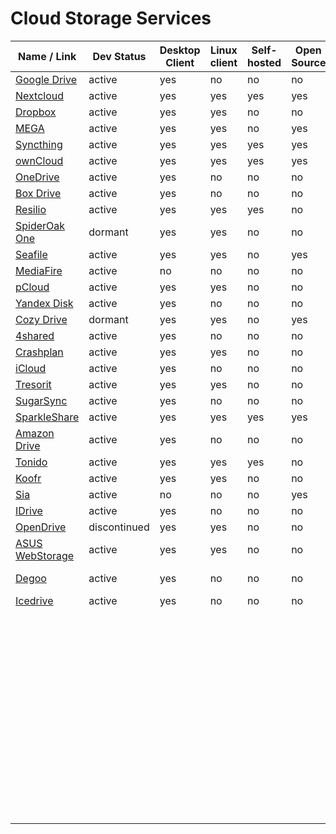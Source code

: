 # Cloud Storage Services
| Name / Link                                         | Dev Status   | Desktop Client | Linux client | Self-hosted | Open Source | Free Size |
| --------------------------------------------------- | ------------ | -------------- | ------------ | ----------- | ----------- | --------- |
| [Google Drive](https://drive.google.com)            | active       | yes            | no           | no          | no          | 15 GB     |
| [Nextcloud](https://nextcloud.com/)                 | active       | yes            | yes          | yes         | yes         | infinite  |
| [Dropbox](https://dropbox.com/)                     | active       | yes            | yes          | no          | no          | 2 GB      |
| [MEGA](https://mega.nz/)                            | active       | yes            | yes          | no          | yes         | 50 GB     |
| [Syncthing](https://syncthing.net/)                 | active       | yes            | yes          | yes         | yes         | infinite  |
| [ownCloud](https://owncloud.org/)                   | active       | yes            | yes          | yes         | yes         | infinite  |
| [OneDrive](https://onedrive.live.com/)              | active       | yes            | no           | no          | no          | 5 GB      |
| [Box Drive](https://www.box.com/drive)              | active       | yes            | no           | no          | no          | 10 GB     |
| [Resilio](https://resilio.com/)                     | active       | yes            | yes          | yes         | no          | infinite  |
| [SpiderOak One](https://spideroak.com/one/)         | dormant      | yes            | yes          | no          | no          | unclear   |
| [Seafile](https://seafile.com/)                     | active       | yes            | yes          | no          | yes         | unclear   |
| [MediaFire](https://mediafire.com/)                 | active       | no             | no           | no          | no          | 50 GB     |
| [pCloud](https://pcloud.com/)                       | active       | yes            | yes          | no          | no          | 10 GB     |
| [Yandex Disk](https://disk.yandex.com/)             | active       | yes            | no           | no          | no          | 10 GB     |
| [Cozy Drive](https://cozy.io/features/#synchronise) | dormant      | yes            | yes          | no          | yes         | 5 GB      |
| [4shared](https://4shared.com/)                     | active       | yes            | no           | no          | no          | 15 GB     |
| [Crashplan](https://crashplan.com/)                 | active       | yes            | yes          | no          | no          | 0 GB      |
| [iCloud](https://apple.com/icloud/)                 | active       | yes            | no           | no          | no          | 5 GB      |
| [Tresorit](https://tresorit.com/)                   | active       | yes            | yes          | no          | no          | 0 GB      |
| [SugarSync](https://www2.sugarsync.com/)            | active       | yes            | no           | no          | no          | 5 GB      |
| [SparkleShare](http://sparkleshare.org/)            | active       | yes            | yes          | yes         | yes         | infinite  |
| [Amazon Drive](https://amazon.com/clouddrive)       | active       | yes            | no           | no          | no          | 5 GB      |
| [Tonido](https://tonido.com/)                       | active       | yes            | yes          | yes         | no          | infinite  |
| [Koofr](https://koofr.eu/)                          | active       | yes            | yes          | no          | no          | 10 GB     |
| [Sia](https://sia.tech/)                            | active       | no             | no           | no          | yes         | unclear   |
| [IDrive](https://www.idrive.com/)                   | active       | yes            | no           | no          | no          | 5 GB      |
| [OpenDrive](https://opendrive.com/)                 | discontinued | yes            | yes          | no          | no          | 5 GB      |
| [ASUS WebStorage](https://www.asuswebstorage.com/)  | active       | yes            | yes          | no          | no          | 5 GB      |
| [Degoo](https://degoo.com/)                         | active       | yes            | no           | no          | no          | 100 GB    |
| [Icedrive](https://icedrive.net/)                   | active       | yes            | no           | no          | no          | 20 GB     |
| []() |  |  |  |  |  |  |
| []() |  |  |  |  |  |  |
| []() |  |  |  |  |  |  |
| []() |  |  |  |  |  |  |
| []() |  |  |  |  |  |  |
| []() |  |  |  |  |  |  |
| []() |  |  |  |  |  |  |
| []() |  |  |  |  |  |  |
| []() |  |  |  |  |  |  |
| []() |  |  |  |  |  |  |
| []() |  |  |  |  |  |  |
| []() |  |  |  |  |  |  |
| []() |  |  |  |  |  |  |
| []() |  |  |  |  |  |  |
| []() |  |  |  |  |  |  |
| []() |  |  |  |  |  |  |
| []() |  |  |  |  |  |  |
| []() |  |  |  |  |  |  |
| []() |  |  |  |  |  |  |
| []() |  |  |  |  |  |  |
| []() |  |  |  |  |  |  |
| []() |  |  |  |  |  |  |
| []() |  |  |  |  |  |  |
| []() |  |  |  |  |  |  |
| []() |  |  |  |  |  |  |
| []() |  |  |  |  |  |  |
| []() |  |  |  |  |  |  |
| []() |  |  |  |  |  |  |
| []() |  |  |  |  |  |  |
| []() |  |  |  |  |  |  |
| []() |  |  |  |  |  |  |
| []() |  |  |  |  |  |  |
| []() |  |  |  |  |  |  |
| []() |  |  |  |  |  |  |
| []() |  |  |  |  |  |  |
| []() |  |  |  |  |  |  |
| []() |  |  |  |  |  |  |
| []() |  |  |  |  |  |  |
| []() |  |  |  |  |  |  |
| []() |  |  |  |  |  |  |
| []() |  |  |  |  |  |  |
| []() |  |  |  |  |  |  |
| []() |  |  |  |  |  |  |
| []() |  |  |  |  |  |  |
| []() |  |  |  |  |  |  |
| []() |  |  |  |  |  |  |
| []() |  |  |  |  |  |  |
| []() |  |  |  |  |  |  |
| []() |  |  |  |  |  |  |
| []() |  |  |  |  |  |  |
| []() |  |  |  |  |  |  |
| []() |  |  |  |  |  |  |
| []() |  |  |  |  |  |  |
| []() |  |  |  |  |  |  |
| []() |  |  |  |  |  |  |
| []() |  |  |  |  |  |  |
| []() |  |  |  |  |  |  |
